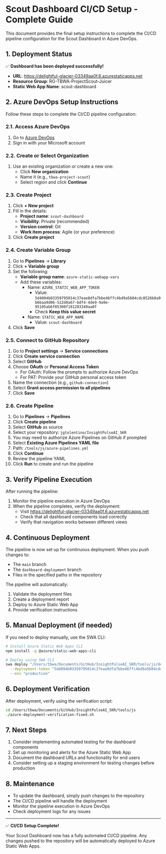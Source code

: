 # Scout Dashboard CI/CD Setup - Complete Guide

This document provides the final setup instructions to complete the CI/CD pipeline configuration for the Scout Dashboard in Azure DevOps.

## 1. Deployment Status

✅ **Dashboard has been deployed successfully!**

- **URL**: https://delightful-glacier-03349aa0f.6.azurestaticapps.net
- **Resource Group**: RG-TBWA-ProjectScout-Juicer
- **Static Web App Name**: scout-dashboard

## 2. Azure DevOps Setup Instructions

Follow these steps to complete the CI/CD pipeline configuration:

### 2.1. Access Azure DevOps

1. Go to [Azure DevOps](https://dev.azure.com)
2. Sign in with your Microsoft account

### 2.2. Create or Select Organization

1. Use an existing organization or create a new one:
   - Click **New organization**
   - Name it (e.g., `tbwa-project-scout`)
   - Select region and click **Continue**

### 2.3. Create Project

1. Click **+ New project**
2. Fill in the details:
   - **Project name**: `scout-dashboard`
   - **Visibility**: Private (recommended)
   - **Version control**: Git
   - **Work item process**: Agile (or your preference)
3. Click **Create project**

### 2.4. Create Variable Group

1. Go to **Pipelines** → **Library**
2. Click **+ Variable group**
3. Set the following:
   - **Variable group name**: `azure-static-webapp-vars`
   - Add these variables:
     - Name: `AZURE_STATIC_WEB_APP_TOKEN`
       - Value: `5d4094b03359795014c37eae8dfa7bbe46ffc4bd9a5684cdc8526b8a9b6baa9d06-522d0a67-bdf4-4de9-9a9e-95105ab6f05300f181203349aa0f`
       - Check **Keep this value secret**
     - Name: `STATIC_WEB_APP_NAME`
       - Value: `scout-dashboard`
4. Click **Save**

### 2.5. Connect to GitHub Repository

1. Go to **Project settings** → **Service connections**
2. Click **Create service connection**
3. Select **GitHub**
4. Choose **OAuth** or **Personal Access Token**
   - For OAuth: Follow the prompts to authorize Azure DevOps
   - For PAT: Provide your GitHub personal access token
5. Name the connection (e.g., `github-connection`)
6. Select **Grant access permission to all pipelines**
7. Click **Save**

### 2.6. Create Pipeline

1. Go to **Pipelines** → **Pipelines**
2. Click **Create pipeline**
3. Select **GitHub** as source
4. Select your repository: `jgtolentino/InsightPulseAI_SKR`
5. You may need to authorize Azure Pipelines on GitHub if prompted
6. Select **Existing Azure Pipelines YAML file**
7. Path: `/tools/js/azure-pipelines.yml`
8. Click **Continue**
9. Review the pipeline YAML
10. Click **Run** to create and run the pipeline

## 3. Verify Pipeline Execution

After running the pipeline:

1. Monitor the pipeline execution in Azure DevOps
2. When the pipeline completes, verify the deployment:
   - Visit https://delightful-glacier-03349aa0f.6.azurestaticapps.net
   - Check that all dashboard components load correctly
   - Verify that navigation works between different views

## 4. Continuous Deployment

The pipeline is now set up for continuous deployment. When you push changes to:
- The `main` branch
- The `dashboard-deployment` branch
- Files in the specified paths in the repository

The pipeline will automatically:
1. Validate the deployment files
2. Create a deployment report
3. Deploy to Azure Static Web App
4. Provide verification instructions

## 5. Manual Deployment (if needed)

If you need to deploy manually, use the SWA CLI:

```bash
# Install Azure Static Web Apps CLI
npm install -g @azure/static-web-apps-cli

# Deploy using SWA CLI
swa deploy "/Users/tbwa/Documents/GitHub/InsightPulseAI_SKR/tools/js/deploy-advisor-fixed" \
  --deployment-token "5d4094b03359795014c37eae8dfa7bbe46ffc4bd9a5684cdc8526b8a9b6baa9d06-522d0a67-bdf4-4de9-9a9e-95105ab6f05300f181203349aa0f" \
  --env "production"
```

## 6. Deployment Verification

After deployment, verify using the verification script:

```bash
cd /Users/tbwa/Documents/GitHub/InsightPulseAI_SKR/tools/js
./azure-deployment-verification-fixed.sh
```

## 7. Next Steps

1. Consider implementing automated testing for the dashboard components
2. Set up monitoring and alerts for the Azure Static Web App
3. Document the dashboard URLs and functionality for end users
4. Consider setting up a staging environment for testing changes before production

## 8. Maintenance

- To update the dashboard, simply push changes to the repository
- The CI/CD pipeline will handle the deployment
- Monitor the pipeline execution in Azure DevOps
- Check deployment logs for any issues

---

✅ **CI/CD Setup Complete!**

Your Scout Dashboard now has a fully automated CI/CD pipeline. Any changes pushed to the repository will be automatically deployed to Azure Static Web Apps.